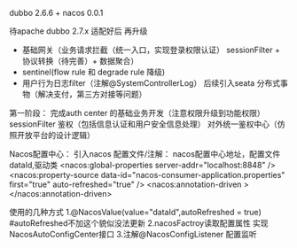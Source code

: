 dubbo 2.6.6 + nacos 0.0.1

待apache dubbo 2.7.x  适配好后 再升级

+ 基础网关（业务请求拦截（统一入口，实现登录权限认证） sessionFilter + 协议转换（待完善）+ 数据聚合）
+ sentinel(flow rule 和 degrade rule 降级)
+ 用户行为日志filter（注解@SystemControllerLog）
后续引入seata 分布式事物（解决支付，第三方对接等问题）


第一阶段：
完成auth center 的基础业务开发（注意权限升级到功能权限）
sessionFilter 鉴权（包括信息认证和用户安全信息处理）
对外统一鉴权中心（仿照开放平台的设计逻辑）


Nacos配置中心：
引入nacos 配置文件/注解：
nacos配置中心地址，配置文件dataId,驱动类
<nacos:global-properties server-addr="localhost:8848" />
<nacos:property-source data-id="nacos-consumer-application.properties" first="true" auto-refreshed="true" />
<nacos:annotation-driven ></nacos:annotation-driven>

使用的几种方式
1.@NacosValue(value="dataId",autoRefreshed = true)   #autoRefreshed不加这个貌似没法更新
2.nacosFactroy读取配置属性 实现NacosAutoConfigCenter接口
3.注解@NacosConfigListener 配置监听